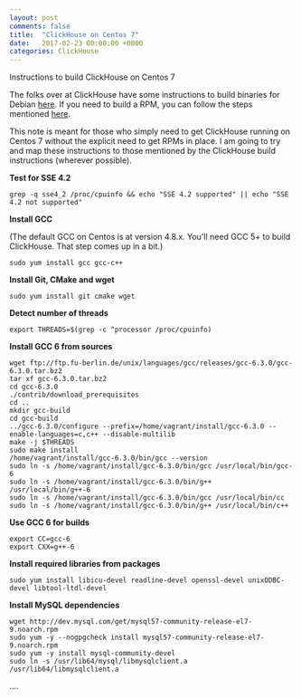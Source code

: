 ```yaml
---
layout: post
comments: false
title:  "ClickHouse on Centos 7"
date:   2017-02-23 00:00:00 +0000
categories: ClickHouse
---
```


Instructions to build ClickHouse on Centos 7

The folks over at ClickHouse have some instructions to build binaries for Debian [here](https://github.com/yandex/ClickHouse/blob/master/doc/build.md). If you need to build a RPM, you can follow the steps mentioned [here](https://github.com/redsoftbiz/clickhouse-rpm).

This note is meant for those who simply need to get ClickHouse running on Centos 7 without the explicit need to get RPMs in place. I am going to try and map these instructions to those mentioned by the ClickHouse build instructions (wherever possible).

**Test for SSE 4.2**

    grep -q sse4_2 /proc/cpuinfo && echo "SSE 4.2 supported" || echo "SSE 4.2 not supported"

**Install GCC**

(The default GCC on Centos is at version 4.8.x. You'll need GCC 5+ to build ClickHouse. That step comes up in a bit.)

    sudo yum install gcc gcc-c++

**Install Git, CMake and wget**

    sudo yum install git cmake wget

**Detect number of threads**

    export THREADS=$(grep -c ^processor /proc/cpuinfo) 

**Install GCC 6 from sources**

    wget ftp://ftp.fu-berlin.de/unix/languages/gcc/releases/gcc-6.3.0/gcc-6.3.0.tar.bz2
    tar xf gcc-6.3.0.tar.bz2
    cd gcc-6.3.0
    ./contrib/download_prerequisites
    cd ..
    mkdir gcc-build
    cd gcc-build
    ../gcc-6.3.0/configure --prefix=/home/vagrant/install/gcc-6.3.0 --enable-languages=c,c++ --disable-multilib
    make -j $THREADS
    sudo make install
    /home/vagrant/install/gcc-6.3.0/bin/gcc --version
    sudo ln -s /home/vagrant/install/gcc-6.3.0/bin/gcc /usr/local/bin/gcc-6
    sudo ln -s /home/vagrant/install/gcc-6.3.0/bin/g++ /usr/local/bin/g++-6
    sudo ln -s /home/vagrant/install/gcc-6.3.0/bin/gcc /usr/local/bin/cc
    sudo ln -s /home/vagrant/install/gcc-6.3.0/bin/g++ /usr/local/bin/c++

**Use GCC 6 for builds**

    export CC=gcc-6
    export CXX=g++-6
    
**Install required libraries from packages**

    sudo yum install libicu-devel readline-devel openssl-devel unixODBC-devel libtool-ltdl-devel
    
**Install MySQL dependencies**

    wget http://dev.mysql.com/get/mysql57-community-release-el7-9.noarch.rpm
    sudo yum -y --nogpgcheck install mysql57-community-release-el7-9.noarch.rpm
    sudo yum -y install mysql-community-devel
    sudo ln -s /usr/lib64/mysql/libmysqlclient.a /usr/lib64/libmysqlclient.a
    
    
    

    
....

